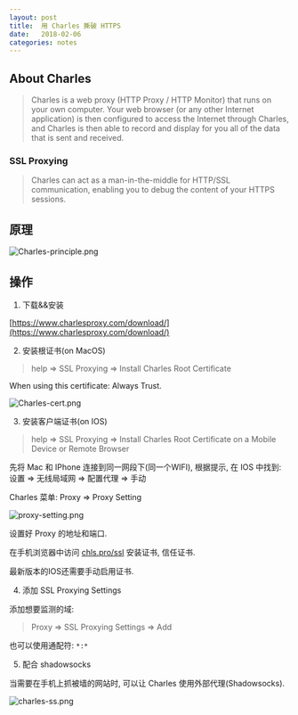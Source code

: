 ```yaml
---
layout: post
title:  用 Charles 撕破 HTTPS
date:   2018-02-06
categories: notes
---
```


## About Charles

> Charles is a web proxy (HTTP Proxy / HTTP Monitor) that runs on your own computer.
> Your web browser (or any other Internet application) is then configured to access the Internet through Charles,
> and Charles is then able to record and display for you all of the data that is sent and received.

### SSL Proxying

> Charles can act as a man-in-the-middle for HTTP/SSL communication,
> enabling you to debug the content of your HTTPS sessions.



## 原理

![Charles-principle.png](/wiki/wiki/Charles-principle.png)

## 操作

1. 下载&&安装

[https://www.charlesproxy.com/download/](https://www.charlesproxy.com/download/)

2. 安装根证书(on MacOS)

> help => SSL Proxying => Install Charles Root Certificate

When using this certificate: Always Trust.

![Charles-cert.png](/wiki/wiki/Charles-cert.png)

3. 安装客户端证书(on IOS)

> help => SSL Proxying => Install Charles Root Certificate on a Mobile Device or Remote Browser

先将 Mac 和 IPhone 连接到同一网段下(同一个WIFI), 根据提示, 在 IOS 中找到: 设置 => 无线局域网 => 配置代理 => 手动


Charles 菜单: Proxy => Proxy Setting

![proxy-setting.png](/wiki/wiki/proxy-setting.png)


设置好 Proxy 的地址和端口.

在手机浏览器中访问 [chls.pro/ssl](chls.pro/ssl) 安装证书, 信任证书.

最新版本的IOS还需要手动启用证书.

4. 添加 SSL Proxying Settings

添加想要监测的域:

> Proxy => SSL Proxying Settings => Add

也可以使用通配符: `*:*`

5. 配合 shadowsocks

当需要在手机上抓被墙的网站时, 可以让 Charles 使用外部代理(Shadowsocks).

![charles-ss.png](/wiki/wiki/charles-ss.png)